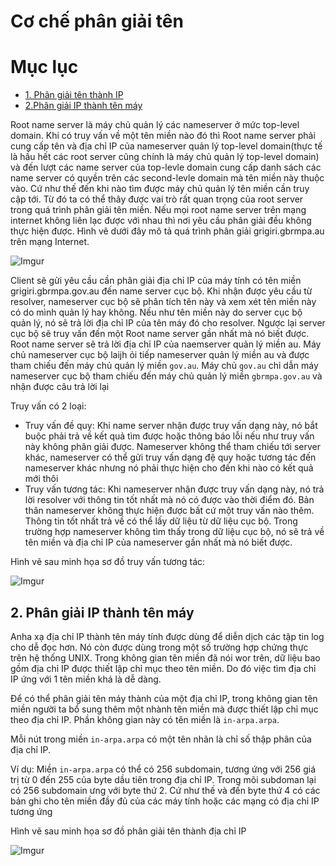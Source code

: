 # Cơ chế phân giải tên

# Mục lục
- [1. Phân giải tên thành IP](#1)
- [2.Phân giải IP thành tên máy](#2)

<A name="1"></a>

Root name server là máy chủ quản lý các nameserver ở mức top-level domain. Khi có truy vấn về một tên miền nào đó thì Root name server phải cung cấp tên và địa chỉ IP của nameserver quản lý top-level domain(thực tế là hầu hết các root server cũng chính là máy chủ quản lý top-level domain) và đến lượt các name server của top-levle domain cung cấp danh sách các name server có quyền trên các second-levle domain mà tên miền này thuộc vào. Cứ như thế đến khi nào tìm được máy chủ quản lý tên miền cần truy cập tới. Từ đó ta có thể thây được vai trò rất quan trọng của root server trong quá trình phân giải tên miền. Nếu mọi root name server trên mạng internet không liên lạc được với nhau thì nơi yêu cầu phân giải đều không thực hiện được. Hình vẽ dưới đây mô tả quá trình phân giải grigiri.gbrmpa.au trên mạng Internet.

![Imgur](https://i.imgur.com/ti2Tb3O.png)

Client sẽ gửi yêu cầu cần phân giải địa chỉ IP của máy tính có tên miền grigiri.gbrmpa.gov.au đến name server cục bộ. Khi nhận được yêu cầu từ resolver, nameserver cục bộ sẽ phân tích tên này và xem xét tên miền này có do mình quản lý hay không. Nếu như tên miền này do server cục bộ quản lý, nó sẽ trả lời địa chỉ IP của tên máy đó cho resolver. Ngược lại server cục bộ sẽ truy vấn đến một Root name server gần nhất mà nó biết được. Root name server sẽ trả lời địa chỉ IP của naemserver quản lý miền au. Máy chủ nameserver cục bộ laijh ỏi tiếp nameserver quản lý miền au và được tham chiếu đến máy chủ quản lý miền `gov.au`. Máy chủ `gov.au` chỉ dẫn máy nameserver cục bộ tham chiếu đến máy chủ quản lý miền `gbrmpa.gov.au` và nhận được câu trả lời lại

Truy vấn có 2 loại:
- Truy vấn đề quy: Khi name server nhận được truy vấn dạng này, nó bắt buộc phải trả về kết quả tìm được hoặc thông báo lỗi nếu như truy vấn này không phân giải được. Nameserver không thể tham chiếu tới server khác, nameserver có thể gửi truy vấn dạng đệ quy hoặc tương tác đến nameserver khác nhưng nó phải thực hiện cho đến khi nào có kết quả mới thôi
- Truy vấn tương tác: Khi nameserver nhận được truy vấn dạng này, nó trả lời resolver với thông tin tốt nhất mà nó có được vào thời điểm đó. Bản thân nameserver không thực hiện được bất cứ một truy vấn nào thêm. Thông tin tốt nhất trả về có thể lấy dữ liệu từ dữ liệu cục bộ. Trong trường hợp nameserver không tìm thấy trong dữ liệu cục bộ, nó sẽ trả về tên miền và địa chỉ IP của nameserver gần nhất mà nó biết được.

Hình vẽ sau minh họa sơ đồ truy vấn tương tác:

![Imgur](https://i.imgur.com/nnTXaiF.png)


<a name="2"></a>

## 2. Phân giải IP thành tên máy

Anha xạ địa chỉ IP thành tên máy tính được dùng để diễn dịch các tập tin log cho dễ đọc hơn. Nó còn được dùng trong một số trường hợp chứng thực trên hệ thống UNIX. Trong không gian tên miền đã nói wor trên, dữ liệu bao gồm địa chỉ IP được thiết lập chỉ mục theo tên miền. Do đó việc tìm địa chỉ IP ứng với 1 tên miền khá là dễ dàng.

Để có thể phân giải tên máy thành của một địa chỉ IP, trong không gian tên miền người ta bổ sung thêm một nhành tên miền mà được thiết lập chỉ mục theo địa chỉ IP. Phần không gian này có tên miền là `in-arpa.arpa`.

Mỗi nút trong miền `in-arpa.arpa` có một tên nhãn là chỉ số thập phân của địa chỉ IP.

Ví dụ: Miền `in-arpa.arpa` có thể có 256 subdomain, tương ứng với 256 giá trị từ 0 đến 255 của byte dầu tiên trong địa chỉ IP. Trong mõi subdoman lại có 256 subdomain ưng với byte thứ 2. Cứ như thế và đến byte thứ 4 có các bản ghi cho tên miền đầy đủ của các máy tính hoặc các mạng có địa chỉ IP tương ứng

Hình vẽ sau minh họa sơ đồ phân giải tên thành địa chỉ IP

![Imgur](https://i.imgur.com/n0OsvrR.png)
